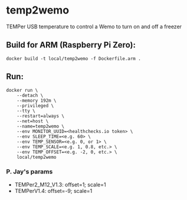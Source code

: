 # temp2wemo
TEMPer USB temperature to control a Wemo to turn on and off a freezer

## Build for ARM (Raspberry Pi Zero):
```
docker build -t local/temp2wemo -f Dockerfile.arm .
```

## Run:
```
docker run \
    --detach \
    --memory 192m \
    --privileged \
    --tty \
    --restart=always \
    --net=host \
    --name=temp2wemo \
    --env MONITOR_UUID=<healthchecks.io token> \
    --env SLEEP_TIME=<e.g. 60> \
    --env TEMP_SENSOR=<e.g. 0, or 1> \
    --env TEMP_SCALE=<e.g. 1, 0.8, etc.> \
    --env TEMP_OFFSET=<e.g. -2, 0, etc.> \
    local/temp2wemo
```

### P. Jay's params
* TEMPer2_M12_V1.3: offset=1; scale=1
* TEMPerV1.4: offset=-9; scale=1

